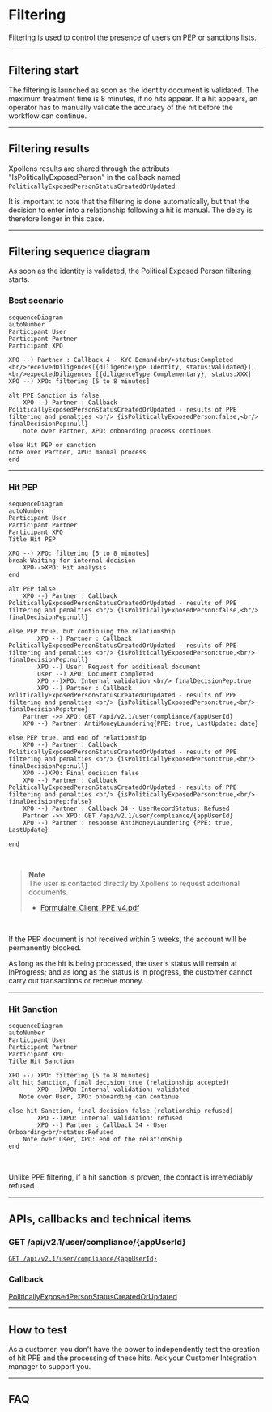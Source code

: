 # Filtering
Filtering is used to control the presence of users on PEP or sanctions lists.

* * *
## Filtering start
The filtering is launched as soon as the identity document is validated.
The maximum treatment time is 8 minutes, if no hits appear.
If a hit appears, an operator has to manually validate the accuracy of the hit before the workflow can continue.

* * *

## Filtering results

Xpollens results are shared through the attributs "IsPoliticallyExposedPerson" in the callback named `PoliticallyExposedPersonStatusCreatedOrUpdated`.

It is important to note that the filtering is done automatically, but that the decision to enter into a relationship following a hit is manual. The delay is therefore longer in this case.

* * *
## Filtering sequence diagram
As soon as the identity is validated, the Political Exposed Person filtering starts. 

### Best scenario
```mermaid
sequenceDiagram
autoNumber
Participant User
Participant Partner
Participant XPO

XPO --) Partner : Callback 4 - KYC Demand<br/>status:Completed <br/>receivedDiligences[{diligenceType Identity, status:Validated}],<br/>expectedDiligences [{diligenceType Complementary}, status:XXX]
XPO --) XPO: filtering [5 to 8 minutes]

alt PPE Sanction is false
    XPO --) Partner : Callback PoliticallyExposedPersonStatusCreatedOrUpdated - results of PPE filtering and penalties <br/> {isPoliticallyExposedPerson:false,<br/> finalDecisionPep:null}
	note over Partner, XPO: onboarding process continues

else Hit PEP or sanction
note over Partner, XPO: manual process 
end
```

* * *
### Hit PEP
```mermaid
sequenceDiagram
autoNumber
Participant User
Participant Partner
Participant XPO
Title Hit PEP

XPO --) XPO: filtering [5 to 8 minutes]
break Waiting for internal decision
 	XPO-->XPO: Hit analysis
end

alt PEP false
    XPO --) Partner : Callback PoliticallyExposedPersonStatusCreatedOrUpdated - results of PPE filtering and penalties <br/> {isPoliticallyExposedPerson:false,<br/> finalDecisionPep:null}

else PEP true, but continuing the relationship
        XPO --) Partner : Callback PoliticallyExposedPersonStatusCreatedOrUpdated - results of PPE filtering and penalties <br/> {isPoliticallyExposedPerson:true,<br/> finalDecisionPep:null}
		XPO --) User: Request for additional document
		User --) XPO: Document completed
        XPO --)XPO: Internal validation <br/> finalDecisionPep:true
        XPO --) Partner : Callback PoliticallyExposedPersonStatusCreatedOrUpdated - results of PPE filtering and penalties <br/> {isPoliticallyExposedPerson:true,<br/> finalDecisionPep:true}
	Partner ->> XPO: GET /api/v2.1/user/compliance/{appUserId}
	XPO --) Partner: AntiMoneyLaundering{PPE: true, LastUpdate: date}	

else PEP true, and end of relationship
    XPO --) Partner : Callback PoliticallyExposedPersonStatusCreatedOrUpdated - results of PPE filtering and penalties <br/> {isPoliticallyExposedPerson:true,<br/> finalDecisionPep:null}
    XPO --)XPO: Final decision false
    XPO --) Partner : Callback PoliticallyExposedPersonStatusCreatedOrUpdated - results of PPE filtering and penalties <br/> {isPoliticallyExposedPerson:true,<br/> finalDecisionPep:false}
    XPO --) Partner : Callback 34 - UserRecordStatus: Refused
	Partner ->> XPO: GET /api/v2.1/user/compliance/{appUserId}
    XPO --) Partner : response AntiMoneyLaundering {PPE: true, LastUpdate}

end
```

<br/>

> **Note**<br/>
> The user is contacted directly by Xpollens to request additional documents.
> * [Formulaire_Client_PPE_v4.pdf](../_resources/Formulaire_Client_PPE_v4.pdf)

<br/>

If the PEP document is not received within 3 weeks, the account will be permanently blocked.

As long as the hit is being processed, the user's status will remain at InProgress; and as long as the status is in progress, the customer cannot carry out transactions or receive money.

* * *
### Hit Sanction

```mermaid
sequenceDiagram
autoNumber
Participant User
Participant Partner
Participant XPO
Title Hit Sanction

XPO --) XPO: filtering [5 to 8 minutes]
alt hit Sanction, final decision true (relationship accepted)
		XPO --)XPO: Internal validation: validated
   Note over User, XPO: onboarding can continue

else hit Sanction, final decision false (relationship refused)
		XPO --)XPO: Internal validation: refused
		XPO --) Partner : Callback 34 - User Onboarding<br/>status:Refused
	Note over User, XPO: end of the relationship
end
```

<br/>

Unlike PPE filtering, if a hit sanction is proven, the contact is irremediably refused.

* * *
## APIs, callbacks and technical items

### GET /api/v2.1/user/compliance/{appUserId}
[`GET /api/v2.1/user/compliance/{appUserId}`](https://docs.xpollens.com/api/Compliance#get-/api/v2.1/user/compliance/-appUserId-)

### Callback

[PoliticallyExposedPersonStatusCreatedOrUpdated](https://docs.xpollens.com/api/callbacks/#post-/PoliticallyExposedPersonStatusCreatedOrUpdated)

* * *

## How to test
As a customer, you don't have the power to independently test the creation of hit PPE and the processing of these hits. 
Ask your Customer Integration manager to support you.


* * *

## FAQ